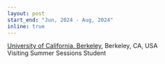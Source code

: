 ```yaml
---
layout: post
start_end: "Jun, 2024 - Aug, 2024"
inline: true
---
```


[University of California, Berkeley](https://www.berkeley.edu/), Berkeley, CA, USA \
Visiting Summer Sessions Student
